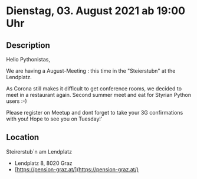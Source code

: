 # Dienstag, 03. August 2021 ab 19:00 Uhr

## Description

Hello Pythonistas,

We are having a August-Meeting : this time in the "Steierstubn" at the Lendplatz.

As Corona still makes it difficult to get conference rooms, we decided to meet in a restaurant again.
Second summer meet and eat for Styrian Python users :-)

Please register on Meetup and dont forget to take your 3G confirmations with you!
Hope to see you on Tuesday!'

## Location

Steirerstub`n am Lendplatz

- Lendplatz 8, 8020 Graz
- [https://pension-graz.at/](https://pension-graz.at/)

